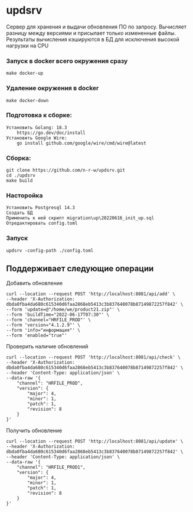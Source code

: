 # updsrv
Сервер для хранения и выдачи обновления ПО по запросу. Вычисляет разницу между версиями и присылает только измененные файлы. Результаты вычисления кэшируются в БД для исключения высокой нагрузки на CPU

### Запуск в docker всего окружения сразу
    make docker-up
### Удаление окружения в docker
    make docker-down
### Подготовка к сборке:
    Установить Golang: 18.3 
        https://go.dev/doc/install
    Установить Google Wire: 
        go install github.com/google/wire/cmd/wire@latest
### Сборка:
    git clone https://github.com/n-r-w/updsrv.git
    cd ./updsrv
    make build
### Насторойка
    Установить Postgresql 14.3
    Создать БД
    Применить к ней скрипт migration\up\20220616_init_up.sql
    Отредактировать config.toml
### Запуск    
    updsrv -config-path ./config.toml    
## Поддерживает следующие операции

Добавить обновление

    curl --location --request POST 'http://localhost:8081/api/add' \
    --header 'X-Authorization: dbda0fba4da680c615340d6faa2868eb5413c3b837640078b87149872257f842' \
    --form 'update=@"/home/we/product21.zip"' \
    --form 'buildTime="2022-06-17T07:30"' \
    --form 'channel="HRFILE_PROD"' \
    --form 'version="4.1.2.9"' \
    --form 'info="информация"' \
    --form 'enabled="true"'
    
Проверить наличие обновлений

    curl --location --request POST 'http://localhost:8081/api/check' \
    --header 'X-Authorization: dbda0fba4da680c615340d6faa2868eb5413c3b837640078b87149872257f842' \
    --header 'Content-Type: application/json' \
    --data-raw '{
        "channel": "HRFILE_PROD",
        "version": {
            "major": 4,
            "minor": 1,
            "patch": 1,
            "revision": 8
        }
    }'

Получить обновление

    curl --location --request POST 'http://localhost:8081/api/update' \
    --header 'X-Authorization: dbda0fba4da680c615340d6faa2868eb5413c3b837640078b87149872257f842' \
    --header 'Content-Type: application/json' \
    --data-raw '{
        "channel": "HRFILE_PROD1",
        "version": {
            "major": 4,
            "minor": 1,
            "patch": 1,
            "revision": 8
        }
    }'
